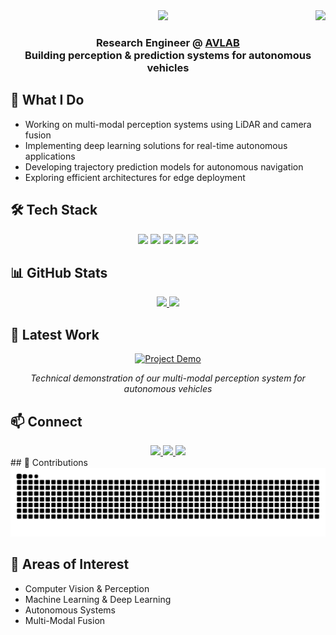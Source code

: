 <img align="right" src="https://visitor-badge.laobi.icu/badge?page_id=mudrism.murdism" />

<div align="center">
    <img src="https://readme-typing-svg.herokuapp.com/?font=Righteous&size=35&center=true&vCenter=true&width=500&height=70&duration=4000&lines=Hi+There!+👋;+I'm+Murad+Mebrahtu!;" />
</div>

<h3 align="center">
    Research Engineer @ <a href="https://avlab.io/" target="_blank">AVLAB</a>
    <br>
    Building perception & prediction systems for autonomous vehicles
</h3>

## 🔭 What I Do

- Working on multi-modal perception systems using LiDAR and camera fusion
- Implementing deep learning solutions for real-time autonomous applications
- Developing trajectory prediction models for autonomous navigation
- Exploring efficient architectures for edge deployment

## 🛠️ Tech Stack

<div align="center">
    <img src="https://img.shields.io/badge/Python-3776AB?style=for-the-badge&logo=python&logoColor=white" />
    <img src="https://img.shields.io/badge/PyTorch-EE4C2C?style=for-the-badge&logo=pytorch&logoColor=white" />
    <img src="https://img.shields.io/badge/TensorFlow-FF6F00?style=for-the-badge&logo=tensorflow&logoColor=white" />
    <img src="https://img.shields.io/badge/OpenCV-5C3EE8?style=for-the-badge&logo=opencv&logoColor=white" />
    <img src="https://img.shields.io/badge/ROS-22314E?style=for-the-badge&logo=ros&logoColor=white" />
</div>

## 📊 GitHub Stats

<div align="center">
    <a href="https://github.com/murdism">
        <img height="180em" src="https://github-readme-stats.vercel.app/api?username=murdism&show_icons=true&count_private=true&include_all_commits=true&show_all_commits=true&hide_rank=false&rank_icon=github&theme=dracula&hide_border=true"/>
        <img height="180em" src="https://github-readme-streak-stats.herokuapp.com/?user=murdism&theme=algolia&hide_border=false"/>
    </a>
</div>

## 🎯 Latest Work

<div align="center">
    <a href="https://www.youtube.com/watch?v=ZYhhkAWVly0" target="_blank">
        <img src="https://img.shields.io/badge/Project_Demo-Perception_Pipeline-4285F4?style=flat-square&logo=youtube" alt="Project Demo" />
    </a>
    <p><em>Technical demonstration of our multi-modal perception system for autonomous vehicles</em></p>
</div>

## 📫 Connect

<div align="center">
    <a href="mailto:muradsmebrahtu@gmail.com">
        <img src="https://img.shields.io/badge/Gmail-333333?style=for-the-badge&logo=gmail&logoColor=red" />
    </a>
    <a href="https://linkedin.com/in/murad-s-mebrahtu-0311a0181" target="_blank">
        <img src="https://img.shields.io/badge/LinkedIn-0077B5?style=for-the-badge&logo=linkedin&logoColor=white" />
    </a>
    <a href="https://murdism.github.io" target="_blank">
        <img src="https://img.shields.io/badge/Portfolio-FF5722?style=for-the-badge&logo=todoist&logoColor=white" />
    </a>
</div>
## 🐍 Contributions

<div align="center">
    <img alt="snake eating my contributions" src="https://raw.githubusercontent.com/murdism/murdism/output/github-contribution-grid-snake.svg" />
</div>

## 🔬 Areas of Interest

- Computer Vision & Perception
- Machine Learning & Deep Learning
- Autonomous Systems
- Multi-Modal Fusion
